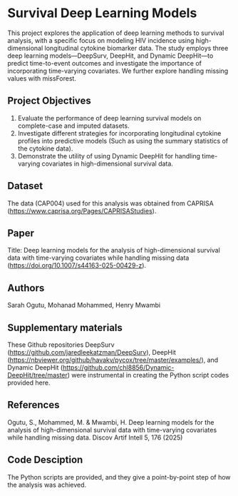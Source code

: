 # Survival Deep Learning Models
This project explores the application of deep learning methods to survival analysis, with a specific focus on modeling HIV incidence using high-dimensional longitudinal cytokine biomarker data. 
The study employs three deep learning models—DeepSurv, DeepHit, and Dynamic DeepHit—to predict time-to-event outcomes and investigate the importance of incorporating time-varying covariates.
We further explore handling missing values with missForest.
## Project Objectives
1. Evaluate the performance of deep learning survival models on complete-case and imputed datasets.
2. Investigate different strategies for incorporating longitudinal cytokine profiles into predictive models (Such as using the summary statistics of the cytokine data).
3. Demonstrate the utility of using Dynamic DeepHit for handling time-varying covariates in high-dimensional survival data.
## Dataset
The data (CAP004) used for this analysis was obtained from CAPRISA (https://www.caprisa.org/Pages/CAPRISAStudies).
## Paper
Title: Deep learning models for the analysis of high-dimensional survival data with time-varying covariates while handling missing data (https://doi.org/10.1007/s44163-025-00429-z).
## Authors
Sarah Ogutu, Mohanad Mohammed, Henry Mwambi
## Supplementary materials
These Github repositories DeepSurv (https://github.com/jaredleekatzman/DeepSurv), DeepHit (https://nbviewer.org/github/havakv/pycox/tree/master/examples/), and Dynamic DeepHit (https://github.com/chl8856/Dynamic-DeepHit/tree/master) were instrumental in creating the Python script codes provided here.
## References
Ogutu, S., Mohammed, M. & Mwambi, H. Deep learning models for the analysis of high-dimensional survival data with time-varying covariates while handling missing data. Discov Artif Intell 5, 176 (2025)
## Code Desciption
The Python scripts are provided, and they give a point-by-point step of how the analysis was achieved. 
